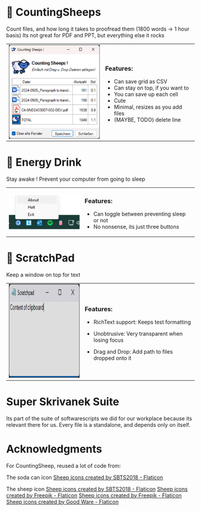 <style>table {border: none;}</style>

# 💽 CountingSheeps

Count files, and how long it takes to proofread them (1800 words -> 1 hour basis)
Its not great for PDF and PPT, but everything else it rocks

  <table align="center">
      <td><img  width="250" height="250" src="https://github.com/teamcons/PS-Whimsiness/blob/main/images/Screenshot CountingSheeps.png"" /></td>
      <td><p>

### Features:
- Can save grid as CSV
- Can stay on top, if you want to
- You can save up each cell
- Cute
- Minimal, resizes as you add files
- (MAYBE, TODO) delete line
        </p></td>
  </table>


# 💽 Energy Drink

Stay awake ! Prevent your computer from going to sleep


  <table align="center">
      <td><img src="https://github.com/teamcons/PS-Whimsiness/blob/main/images/Screenshot EDrink.png"" /></td>
      <td><p>

### Features:
- Can toggle between preventing sleep or not
- No nonsense, its just three buttons
        </p></td>
  </table>




# 💽 ScratchPad



Keep a window on top for text

  <table align="center">
      <td><img  width="250" height="250" src="https://github.com/teamcons/PS-Whimsiness/blob/main/images/Screenshot ScratchPad.png"" /></td>
      <td><p>

### Features:
- RichText support: Keeps test formatting
- Unobtrusive: Very transparent when losing focus
- Drag and Drop: Add path to files dropped onto it


    </p></td>
  </table>



# Super Skrivanek Suite

Its part of the suite of softwarescripts we did for our workplace because its relevant there for us.
Every file is a standalone, and depends only on itself.


# Acknowledgments

For CountingSheep, reused a lot of code from:


The soda can icon
<a href="https://www.flaticon.com/free-icons/sheep" title="sheep icons">Sheep icons created by SBTS2018 - Flaticon</a>


The sheep icon
<a href="https://www.flaticon.com/free-icons/sheep" title="sheep icons">Sheep icons created by SBTS2018 - Flaticon</a>
<a href="https://www.flaticon.com/free-icons/sheep" title="sheep icons">Sheep icons created by Freepik - Flaticon</a>
<a href="https://www.flaticon.com/free-icons/sheep" title="sheep icons">Sheep icons created by Freepik - Flaticon</a>
<a href="https://www.flaticon.com/free-icons/sheep" title="sheep icons">Sheep icons created by Good Ware - Flaticon</a>
